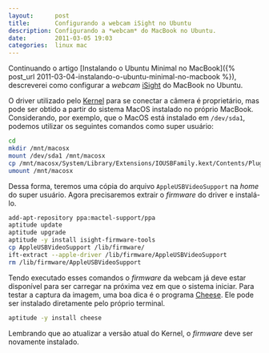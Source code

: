 ```yaml
---
layout:      post
title:       Configurando a webcam iSight no Ubuntu
description: Configurando a *webcam* do MacBook no Ubuntu.
date:        2011-03-05 19:03
categories:  linux mac
---
```


Continuando o artigo [Instalando o Ubuntu Minimal no MacBook]({% post_url 2011-03-04-instalando-o-ubuntu-minimal-no-macbook %}), descreverei como configurar a *webcam* [iSight][isight] do MacBook no Ubuntu.

O driver utilizado pelo [Kernel][kernel] para se conectar a câmera é proprietário, mas pode ser obtido a partir do sistema MacOS instalado no próprio MacBook. Considerando, por exemplo, que o MacOS está instalado em `/dev/sda1`, podemos utilizar os seguintes comandos como super usuário:

~~~ sh
cd
mkdir /mnt/macosx
mount /dev/sda1 /mnt/macosx
cp /mnt/macosx/System/Library/Extensions/IOUSBFamily.kext/Contents/PlugIns/AppleUSBVideoSupport.kext/Contents/MacOS/AppleUSBVideoSupport .
umount /mnt/macosx
~~~

Dessa forma, teremos uma cópia do arquivo `AppleUSBVideoSupport` na *home* do super usuário. Agora precisaremos extrair o *firmware* do driver e instalá-lo.

~~~ sh
add-apt-repository ppa:mactel-support/ppa
aptitude update
aptitude upgrade
aptitude -y install isight-firmware-tools
cp AppleUSBVideoSupport /lib/firmware/
ift-extract --apple-driver /lib/firmware/AppleUSBVideoSupport
rm /lib/firmware/AppleUSBVideoSupport
~~~

Tendo executado esses comandos o *firmware* da webcam já deve estar disponível para ser carregar na próxima vez em que o sistema iniciar. Para testar a captura da imagem, uma boa dica é o programa [Cheese][cheese]. Ele pode ser instalado diretamente pelo próprio terminal.

~~~ sh
aptitude -y install cheese
~~~ 

Lembrando que ao atualizar a versão atual do Kernel, o *firmware* deve ser novamente instalado.

[isight]: http://en.wikipedia.org/wiki/ISight
[kernel]: http://www.kernel.org
[cheese]: http://projects.gnome.org/cheese

